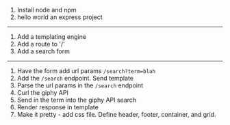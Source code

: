 1. Install node and npm
1. hello world an express project
-----
1. Add a templating engine
1. Add a route to '/'
1. Add a search form
-----
1. Have the form add url params `/search?term=blah`
1. Add the `/search` endpoint. Send template
1. Parse the url params in the `/search` endpoint
1. Curl the giphy API
1. Send in the term into the giphy API search
1. Render response in template
1. Make it pretty - add css file. Define header, footer, container, and grid.
